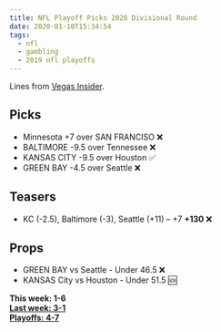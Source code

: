 ```yaml
---
title: NFL Playoff Picks 2020 Divisional Round
date: 2020-01-10T15:34:54
tags:
  - nfl
  - gambling
  - 2019 nfl playoffs
---
```


Lines from [Vegas Insider](http://www.vegasinsider.com/nfl/matchups/matchups.cfm/week/19/season/2019).

## Picks

- Minnesota +7 over SAN FRANCISO ❌
- BALTIMORE -9.5 over Tennessee ❌
- KANSAS CITY -9.5 over Houston ✅
- GREEN BAY -4.5 over Seattle ❌

## Teasers

- KC (-2.5), Baltimore (-3), Seattle (+11) – +7 **+130** ❌

## Props

- GREEN BAY vs Seattle - Under 46.5 ❌
- KANSAS City vs Houston - Under 51.5 🆘

**This week: 1-6**<br/>
**[Last week: 3-1](/articles/nfl-playoff-picks-2020-wildcard-round)**<br/>
**[Playoffs: 4-7](/tags/2019-nfl-playoffs)**
